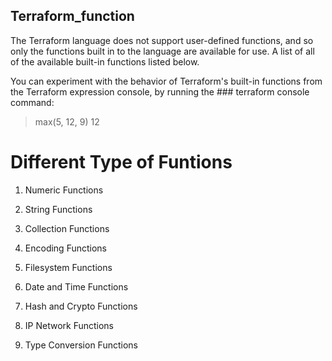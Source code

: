 ## Terraform_function

The Terraform language does not support user-defined functions, and so only the functions built in to the language are available for use. A list of all of the available built-in functions listed below.

You can experiment with the behavior of Terraform's built-in functions from the Terraform expression console, by running the ### terraform console command:

> max(5, 12, 9)
12

# Different Type of Funtions

1. Numeric Functions

2. String Functions

3. Collection Functions

4. Encoding Functions

5. Filesystem Functions

6. Date and Time Functions

7. Hash and Crypto Functions

8. IP Network Functions

9. Type Conversion Functions
